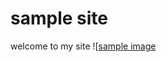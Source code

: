 # sample site
welcome to my site
![[sample image](https://asia.olympus-imaging.com/content/000107506.jpg)